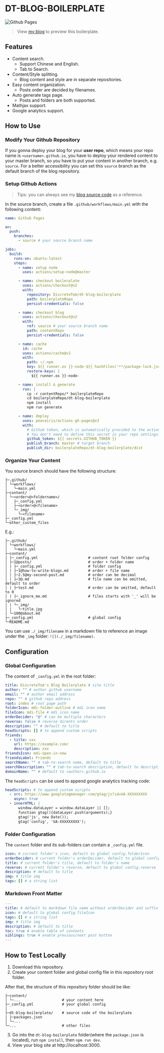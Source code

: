 # DT-BLOG-BOILERPLATE

![Github Pages](https://github.com/DiscreteTom/discretetom.github.io/workflows/Github%20Pages/badge.svg)

> View [my blog](https://discretetom.github.io/) to preview this boilerplate.

## Features

- Content search.
  - Support Chinese and English.
  - Tab to Search.
- Content/Style splitting.
  - Blog content and style are in separate repositories.
- Easy content organization.
  - Posts order are decided by filenames.
- Auto generate tags page.
  - Posts and folders are both supported.
- Mathjax support.
- Google analytics support.

## How to Use

### Modify Your Github Repository

If you gonna deploy your blog for your **user repo**, which means your repo name is `<username>.github.io`, you have to deploy your rendered content to your master branch, so you have to put your content in another branch, e.g. `source`. For a better accessibility you can set this `source` branch as the default branch of the blog repository.

### Setup Github Actions

> Tips: you can always see my [blog source code](https://github.com/DiscreteTom/discretetom.github.io) as a reference.

In the source branch, create a file `.github/workflows/main.yml` with the following content:

```yaml
name: Github Pages

on:
  push:
    branches:
      - source # your source branch name

jobs:
  build:
    runs-on: ubuntu-latest
    steps:
      - name: setup node
        uses: actions/setup-node@master

      - name: checkout boilerplate
        uses: actions/checkout@v2
        with:
          repository: DiscreteTom/dt-blog-boilerplate
          path: boilerplateRepo
          persist-credentials: false

      - name: checkout blog
        uses: actions/checkout@v2
        with:
          ref: source # your source branch name
          path: contentRepo
          persist-credentials: false

      - name: cache
        id: cache
        uses: actions/cache@v1
        with:
          path: ~/.npm
          key: ${{ runner.os }}-node-${{ hashFiles('**/package-lock.json') }}
          restore-keys: |
            ${{ runner.os }}-node-

      - name: install & generate
        run: |
          cp -r contentRepo/* boilerplateRepo
          cd boilerplateRepo/dt-blog-boilerplate
          npm install
          npm run generate

      - name: deploy
        uses: peaceiris/actions-gh-pages@v3
        with:
          # Github token, which is automatically provided to the action.
          # You don't need to define this secret in your repo settings.
          github_token: ${{ secrets.GITHUB_TOKEN }}
          publish_branch: master # target branch
          publish_dir: boilerplateRepo/dt-blog-boilerplate/dist
```

### Organize Your Content

You source branch should have the following structure:

```
├─.github/
│ └─workflows/
│   └─main.yml
├─content/
│ └─<order>@<foldername>/
│   ├─_config.yml
│   ├─<order>@<filename>
│   └─_img/
│     └─<filename>
├─_config.yml
└─other_custom_files
```

E.g.:

```
├─.github/
│ └─workflows/
│   └─main.yml
├─content/
| ├─_config.yml                       # content root folder config
│ ├─1@posts/                          # order + folder name
│ | ├─_config.yml                     # folder config
│ | ├─1@how-to-write-blogs.md         # order + file name
│ | ├─2.5@my-second-post.md           # order can be decimal
│ | ├─3@.md                           # file name can be omitted, default to order
│ | ├─test.md                         # order can be omitted, default to 0
│ | ├─_ignore_me.md                   # files starts with '_' will be ignored
│ | └─_img/
│ |   └─title.jpg
| └─100@about.md
├─_config.yml                         # global config
└─README.md
```

You can use `./_img/filename` in a markdown file to reference an image under the `_img` folder: `![](./_img/filename)`.

## Configuration

### Global Configuration

The content of `_config.yml` in the root folder:

```yaml
title: DiscreteTom's Blog Boilerplate # site title
author: "" # author github username
email: "" # author email address
repo: "" # github repo address
root: index # root page path
folderIcon: mdi-folder-outline # mdi icon name
fileIcon: mdi-file # mdi icon name
orderDecider: "@" # can be multiple characters
reverse: false # reverse dirents order
description: "" # default to title
headScripts: [] # to append custom scripts
friends:
  - title: xxx
    url: https://example.com/
    description: xxx
friendsIcon: mdi-open-in-new
friendsLabel: Friends
searchName: "" # tab-to-search name, default to title
searchDescription: "" # tab-to-search description, default to description
domainName: "" # default to <author>.github.io
```

The `headScripts` can be used to append google analytics tracking code:

```yaml
headScripts: # to append custom scripts
  - src: https://www.googletagmanager.com/gtag/js?id=UA-XXXXXXXXX
    async: true
  - innerHTML: |
      window.dataLayer = window.dataLayer || [];
      function gtag(){dataLayer.push(arguments);}
      gtag('js', new Date());
      gtag('config', 'UA-XXXXXXXXX');
```

### Folder Configuration

The `content` folder and its sub-folders can contain a `_config.yml` file.

```yaml
icon: # current folder's icon, default to global config.folderIcon
orderDecider: # current folder's orderDecider, default to global config.orderDecider
title: # current folder's title, default to folder's name
reverse: # current folder's reverse, default to global config.reverse
description: # default to title
img: # title img
tags: [] # a string list
```

### Markdown Front Matter

```yaml
---
title: # default to markdown file name without orderDecider and suffix
icon: # default to global config.fileIcon
tags: [] # a string list
img: # title img
description: # default to title
toc: true # enable table of contents
siblings: true # enable previous/next post button
---
```

## How to Test Locally

1. Download this repository.
2. Create your content folder and global config file in this repository root folder.

After that, the structure of this repository folder should be like:

```
├─content/
│ └─...                   # your content here
├─_config.yml             # your global config
|
├─dt-blog-boilerplate/    # source code of the boilerplate
| ├─packages.json
│ └─...
└─...                     # other files
```

3. Go into the `dt-blog-boilerplate` folder(where the `package.json` is located), run `npm install`, then `npm run dev`.
4. View your blog site at http://localhost:3000.
